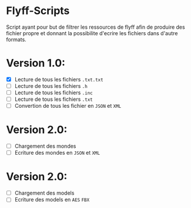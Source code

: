 # Flyff-Scripts

Script ayant pour but de filtrer les ressources de flyff afin de produire des fichier propre et donnant la possibilite d'ecrire les fichiers dans d'autre formats.

# Version 1.0:
- [x] Lecture de tous les fichiers `.txt.txt`
- [ ] Lecture de tous les fichiers `.h`
- [ ] Lecture de tous les fichiers `.inc`
- [ ] Lecture de tous les fichiers `.txt`
- [ ] Convertion de tous les fichier en `JSON` et `XML`

# Version 2.0:
- [ ] Chargement des mondes
- [ ] Ecriture des mondes en `JSON` et `XML`

# Version 2.0:
- [ ] Chargement des models
- [ ] Ecriture des models en `AES` `FBX`
